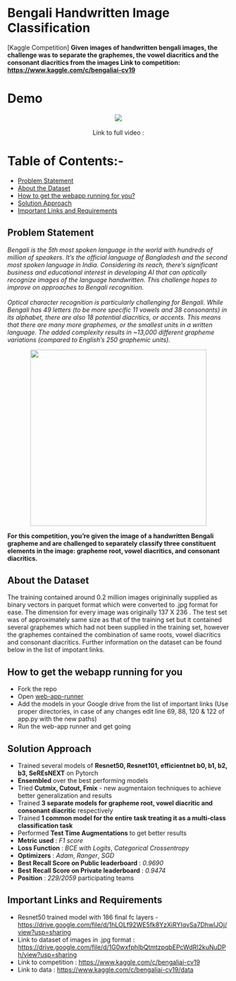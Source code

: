 # Bengali Handwritten Image Classification
[Kaggle Competition] **Given images of handwritten bengali images, the challenge was to separate the graphemes, the vowel diacritics and the consonant diacritics from the images Link to competition: https://www.kaggle.com/c/bengaliai-cv19** 

# Demo 
<div align = "center" >
<img src='https://github.com/chefpr7/Bengali-Handwritten-Grapheme-Classification-/blob/master/ezgif.com-crop.gif'/>
<br></br>
Link to full video : 
</div>

# Table of Contents:-
* [Problem Statement](#problem-statement)
* [About the Dataset](#about-the-dataset)
* [How to get the webapp running for you?](#how-to-get-the-webapp-running-for-you)
* [Solution Approach](#solution-approach)
* [Important Links and Requirements](#important-links-and-requirements)

## Problem Statement 
*Bengali is the 5th most spoken language in the world with hundreds of million of speakers. It’s the official language of Bangladesh and the second most spoken language in India. Considering its reach, there’s significant business and educational interest in developing AI that can optically recognize images of the language handwritten. This challenge hopes to improve on approaches to Bengali recognition.<br></br>
Optical character recognition is particularly challenging for Bengali. While Bengali has 49 letters (to be more specific 11 vowels and 38 consonants) in its alphabet, there are also 18 potential diacritics, or accents. This means that there are many more graphemes, or the smallest units in a written language. The added complexity results in ~13,000 different grapheme variations (compared to English’s 250 graphemic units).*
<div align="center">
<img src='https://www.googleapis.com/download/storage/v1/b/kaggle-user-content/o/inbox%2F1095143%2Fa9a48686e3f385d9456b59bf2035594c%2Fdesc.png?generation=1576531903599785&alt=media' width=400 height=400 />
</div>

**For this competition, you’re given the image of a handwritten Bengali grapheme and are challenged to separately classify three constituent elements in the image: grapheme root, vowel diacritics, and consonant diacritics.**

## About the Dataset
 The training contained around 0.2 million images origininally supplied as binary vectors in parquet format which were converted to .jpg format for ease. The dimension for every image was originally 137 X 236 . The test set was of approximately same size as that of the training set but it contained several graphemes which had not been supplied in the training set, however the graphemes contained the combination of same roots, vowel diacritics and consonant diacritics. Further information on the dataset can be found below in the list of impotant links.
 
## How to get the webapp running for you
 * Fork the repo 
 * Open [web-app-runner](https://github.com/chefpr7/Bengali-Handwritten-Grapheme-Classification-/blob/master/bengali_web_app_runner.ipynb)
 * Add the models in your Google drive from the list of important links (Use proper directories, in case of any changes edit line 69, 88, 120 & 122 of app.py with the new paths)
 * Run the web-app runner and get going 

## Solution Approach 
 * Trained several models of **Resnet50, Resnet101, efficientnet b0, b1, b2, b3, SeREsNEXT** on Pytorch
 * **Ensembled** over the best performing models 
 * Tried **Cutmix, Cutout, Fmix** - new augmentaion techniques to achieve better generalization and results 
 * Trained **3 separate models for grapheme root, vowel diacritic and consonant diacritic** respectively 
 * Trained **1 common model for the entire task treating it as a multi-class classification task** 
 * Performed **Test Time Augmentations** to get better results
 * **Metric used** : *F1 score* 
 * **Loss Function** : *BCE with Logits*, *Categorical Crossentropy* 
 * **Optimizers** : *Adam*, *Ranger*, *SGD*
 * **Best Recall Score on Public leaderboard** : *0.9690*
 * **Best Recall Score on Private leaderboard** : *0.9474*
 * **Position** : *229/2059* participating teams 
 
## Important Links and Requirements
 * Resnet50 trained model with 186 final fc layers - https://drive.google.com/file/d/1hLOLf92WE5fk8YzXiRYIqvSa7DhwlJOj/view?usp=sharing
 * Link to dataset of images in .jpg format : https://drive.google.com/file/d/1G0wxfphIbQtmtzpqbEPcWdRI2kuNuDPh/view?usp=sharing
 * Link to competition : https://www.kaggle.com/c/bengaliai-cv19
 * Link to data : https://www.kaggle.com/c/bengaliai-cv19/data
 
